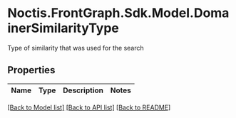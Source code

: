 # Noctis.FrontGraph.Sdk.Model.DomainerSimilarityType
Type of similarity that was used for the search

## Properties

Name | Type | Description | Notes
------------ | ------------- | ------------- | -------------

[[Back to Model list]](../../README.md#documentation-for-models) [[Back to API list]](../../README.md#documentation-for-api-endpoints) [[Back to README]](../../README.md)

